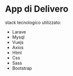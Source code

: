 <h1>App di Delivero</h1>
  <p>stack tecnologico utilizzato:</p>
  <ul>
    <li>Larave</li>
    <li>Mysql</li>
    <li>Vuejs</li>
    <li>Axios</li>
    <li>Html</li>
    <li>Css</li>
    <li>Sass</li>
    <li>Bootstrap</li>
  </ul>
   
